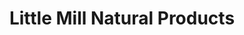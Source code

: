---
title: "Little Mill Natural Products"
url: /little-mill/little-mill-natural-products/
shop: supermarket
---
